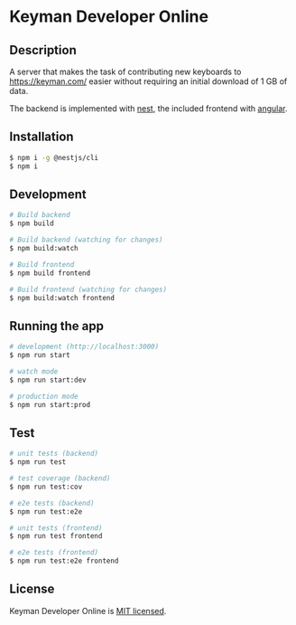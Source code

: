# Keyman Developer Online

## Description

A server that makes the task of contributing new keyboards to https://keyman.com/ easier without requiring
an initial download of 1 GB of data.

The backend is implemented with [nest](https://nestjs.com/), the included frontend with
[angular](https://angular.io/).

## Installation

```bash
$ npm i -g @nestjs/cli
$ npm i
```

## Development

```bash
# Build backend
$ npm build

# Build backend (watching for changes)
$ npm build:watch

# Build frontend
$ npm build frontend

# Build frontend (watching for changes)
$ npm build:watch frontend
```

## Running the app

```bash
# development (http://localhost:3000)
$ npm run start

# watch mode
$ npm run start:dev

# production mode
$ npm run start:prod
```

## Test

```bash
# unit tests (backend)
$ npm run test

# test coverage (backend)
$ npm run test:cov

# e2e tests (backend)
$ npm run test:e2e

# unit tests (frontend)
$ npm run test frontend

# e2e tests (frontend)
$ npm run test:e2e frontend
```

## License

Keyman Developer Online is [MIT licensed](LICENSE).
